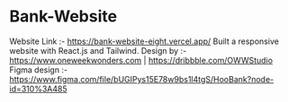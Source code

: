 # Bank-Website
Website Link :- https://bank-website-eight.vercel.app/
Built a responsive website with React.js and Tailwind.
Design by :- https://www.oneweekwonders.com | https://dribbble.com/OWWStudio
Figma design :- https://www.figma.com/file/bUGIPys15E78w9bs1l4tgS/HooBank?node-id=310%3A485
